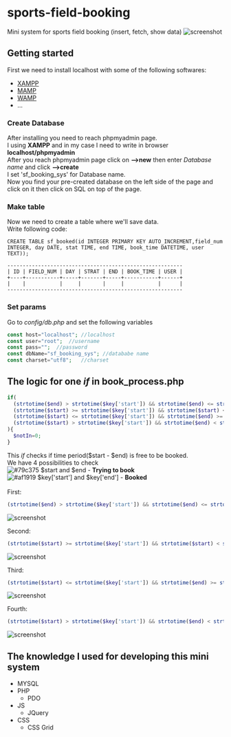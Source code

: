 # sports-field-booking
Mini system for sports field booking (insert, fetch, show data)
![screenshot](https://image.prntscr.com/image/QGN_oqduQKaw3-oW-4B3iQ.png)


## Getting started
First we need to install localhost with some of the following softwares:
- [XAMPP](https://www.apachefriends.org/index.html)
- [MAMP](https://www.mamp.info/en/)
- [WAMP](http://www.wampserver.com/en/)
- ...

### Create Database
After installing you need to reach phpmyadmin page.<br>
I using **XAMPP** and in my case I need to write in browser **localhost/phpmyadmin** <br>
After you reach phpmyadmin page click on **-->new** then enter *Database name* and click **-->create**<br>
I set 'sf_booking_sys' for Database name.<br>
Now you find your pre-created database on the left side of the page and click on it then click on SQL on top of the page.

### Make table
Now we need to create a table where we'll save data.<br>
Write following code:
```mysql
CREATE TABLE sf_booked(id INTEGER PRIMARY KEY AUTO_INCREMENT,field_num INTEGER, day DATE, stat TIME, end TIME, book_time DATETIME, user TEXT));
```
```
---------------------------------------------------------
| ID | FIELD_NUM | DAY | STRAT | END | BOOK_TIME | USER |
+----+-----------+-----+-------+-----+-----------+------+
|    |           |     |       |     |           |      |
---------------------------------------------------------
```

### Set params
Go to *config/db.php* and set the following variables
```php
const host="localhost";	//localhost
const user="root";	//username
const pass="";	//password
const dbName="sf_booking_sys"; //datababe name
const charset="utf8";	//charset
```

## The logic for one *if* in book_process.php 
```php
if(
  (strtotime($end) > strtotime($key['start']) && strtotime($end) <= strtotime($key['end'])) ||
  (strtotime($start) >= strtotime($key['start']) && strtotime($start) < strtotime($key['end'])) ||
  (strtotime($start) <= strtotime($key['start']) && strtotime($end) >= strtotime($key['end'])) ||
  (strtotime($start) > strtotime($key['start']) && strtotime($end) < strtotime($key['end']))
){	
  $notIn=0;					
}
```
This *if* checks if time period($start - $end) is free to be booked.<br>
We have 4 possibilities to check<br>
![#79c375](https://placehold.it/15/79c375/000000?text=+) $start and $end - **Trying to book**<br>
![#af1919](https://placehold.it/15/af1919/000000?text=+) $key['start'] and $key['end'] - **Booked**<br><br>
First:
```php
(strtotime($end) > strtotime($key['start']) && strtotime($end) <= strtotime($key['end']))
```
![screenshot](https://image.prntscr.com/image/0OWyBlvGTtW0jVMWvJSsDQ.png)

Second:
```php
(strtotime($start) >= strtotime($key['start']) && strtotime($start) < strtotime($key['end']))
```
![screenshot](https://image.prntscr.com/image/ZHpnlB3dT9mRrHRGAsqztQ.png)

Third:
```php
(strtotime($start) <= strtotime($key['start']) && strtotime($end) >= strtotime($key['end']))
```
![screenshot](https://image.prntscr.com/image/mxReTJCiT5q8mCLclZxqVA.png)

Fourth:
```php
(strtotime($start) > strtotime($key['start']) && strtotime($end) < strtotime($key['end']))
```
![screenshot](https://image.prntscr.com/image/g_ph7d55RbeCfNGj-Yg4rw.png)

## The knowledge I used for developing this mini system
- MYSQL
- PHP
  - PDO
- JS
  - JQuery
- CSS
  - CSS Grid

